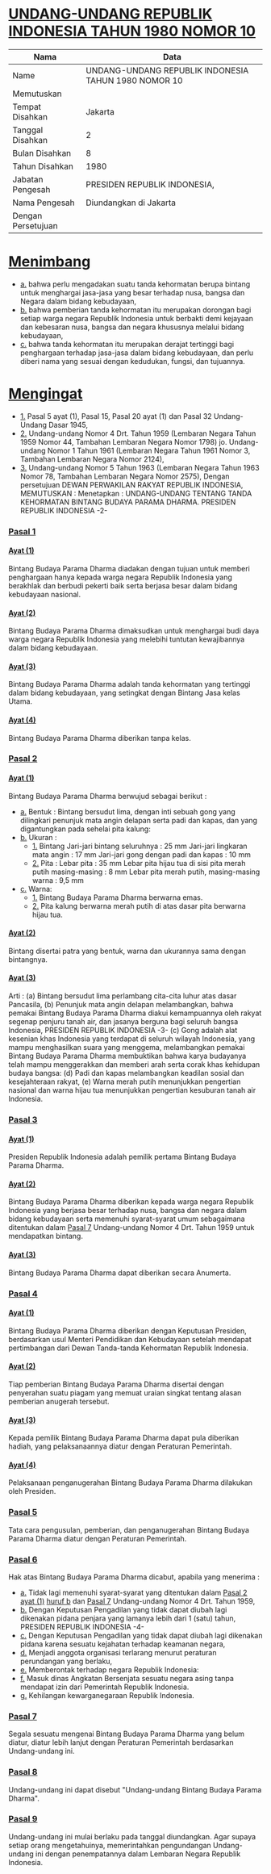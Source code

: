 # [UNDANG-UNDANG REPUBLIK INDONESIA TAHUN 1980 NOMOR 10](http://example.org/legal/document/uu/1980/10)

| Nama | Data |
| ------ | ----- |
|Name|UNDANG-UNDANG REPUBLIK INDONESIA TAHUN 1980 NOMOR 10|
|Memutuskan||
|Tempat Disahkan|Jakarta|
|Tanggal Disahkan|2|
|Bulan Disahkan|8|
|Tahun Disahkan|1980|
|Jabatan Pengesah|PRESIDEN REPUBLIK INDONESIA,|
|Nama Pengesah|Diundangkan di Jakarta|
|Dengan Persetujuan||
# [Menimbang](http://example.org/legal/document/uu/1980/10/menimbang)

* [a.](http://example.org/legal/document/uu/1980/10/menimbang/point/a) bahwa perlu mengadakan suatu tanda kehormatan berupa bintang untuk menghargai jasa-jasa yang besar terhadap nusa, bangsa dan Negara dalam bidang kebudayaan,
* [b.](http://example.org/legal/document/uu/1980/10/menimbang/point/b) bahwa pemberian tanda kehormatan itu merupakan dorongan bagi setiap warga negara Republik Indonesia untuk berbakti demi kejayaan dan kebesaran nusa, bangsa dan negara khususnya melalui bidang kebudayaan,
* [c.](http://example.org/legal/document/uu/1980/10/menimbang/point/c) bahwa tanda kehormatan itu merupakan derajat tertinggi bagi penghargaan terhadap jasa-jasa dalam bidang kebudayaan, dan perlu diberi nama yang sesuai dengan kedudukan, fungsi, dan tujuannya.
# [Mengingat](http://example.org/legal/document/uu/1980/10/mengingat)

* [1.](http://example.org/legal/document/uu/1980/10/mengingat/point/0001) Pasal 5 ayat (1), Pasal 15, Pasal 20 ayat (1) dan Pasal 32 Undang- Undang Dasar 1945,
* [2.](http://example.org/legal/document/uu/1980/10/mengingat/point/0002) Undang-undang Nomor 4 Drt. Tahun 1959 (Lembaran Negara Tahun 1959 Nomor 44, Tambahan Lembaran Negara Nomor 1798) jo. Undang-undang Nomor 1 Tahun 1961 (Lembaran Negara Tahun 1961 Nomor 3, Tambahan Lembaran Negara Nomor 2124),
* [3.](http://example.org/legal/document/uu/1980/10/mengingat/point/0003) Undang-undang Nomor 5 Tahun 1963 (Lembaran Negara Tahun 1963 Nomor 78, Tambahan Lembaran Negara Nomor 2575), Dengan persetujuan DEWAN PERWAKILAN RAKYAT REPUBLIK INDONESIA, MEMUTUSKAN : Menetapkan : UNDANG-UNDANG TENTANG TANDA KEHORMATAN BINTANG BUDAYA PARAMA DHARMA. PRESIDEN REPUBLIK INDONESIA -2-

### [Pasal 1](http://example.org/legal/document/uu/1980/10/pasal/0001)

#### [Ayat (1)](http://example.org/legal/document/uu/1980/10/pasal/0001/version/19800802/ayat/0001)
Bintang Budaya Parama Dharma diadakan dengan tujuan untuk memberi penghargaan hanya kepada warga negara Republik Indonesia yang berakhlak dan berbudi pekerti baik serta berjasa besar dalam bidang kebudayaan nasional.

#### [Ayat (2)](http://example.org/legal/document/uu/1980/10/pasal/0001/version/19800802/ayat/0002)
Bintang Budaya Parama Dharma dimaksudkan untuk menghargai budi daya warga negara Republik Indonesia yang melebihi tuntutan kewajibannya dalam bidang kebudayaan.

#### [Ayat (3)](http://example.org/legal/document/uu/1980/10/pasal/0001/version/19800802/ayat/0003)
Bintang Budaya Parama Dharma adalah tanda kehormatan yang tertinggi dalam bidang kebudayaan, yang setingkat dengan Bintang Jasa kelas Utama.

#### [Ayat (4)](http://example.org/legal/document/uu/1980/10/pasal/0001/version/19800802/ayat/0004)
Bintang Budaya Parama Dharma diberikan tanpa kelas.


### [Pasal 2](http://example.org/legal/document/uu/1980/10/pasal/0002)

#### [Ayat (1)](http://example.org/legal/document/uu/1980/10/pasal/0002/version/19800802/ayat/0001)
Bintang Budaya Parama Dharma berwujud sebagai berikut :
* [a.](http://example.org/legal/document/uu/1980/10/pasal/0002/version/19800802/ayat/0001/point/a) Bentuk : Bintang bersudut lima, dengan inti sebuah gong yang dilingkari penunjuk mata angin delapan serta padi dan kapas, dan yang digantungkan pada sehelai pita kalung:
* [b.](http://example.org/legal/document/uu/1980/10/pasal/0002/version/19800802/ayat/0001/point/b) Ukuran :
    * [1.](http://example.org/legal/document/uu/1980/10/pasal/0002/version/19800802/ayat/0001/point/b/point/0001) Bintang Jari-jari bintang seluruhnya : 25 mm Jari-jari lingkaran mata angin : 17 mm Jari-jari gong dengan padi dan kapas : 10 mm
    * [2.](http://example.org/legal/document/uu/1980/10/pasal/0002/version/19800802/ayat/0001/point/b/point/0002) Pita : Lebar pita : 35 mm Lebar pita hijau tua di sisi pita merah putih masing-masing : 8 mm Lebar pita merah putih, masing-masing warna : 9,5 mm
* [c.](http://example.org/legal/document/uu/1980/10/pasal/0002/version/19800802/ayat/0001/point/c) Warna:
    * [1.](http://example.org/legal/document/uu/1980/10/pasal/0002/version/19800802/ayat/0001/point/c/point/0001) Bintang Budaya Parama Dharma berwarna emas.
    * [2.](http://example.org/legal/document/uu/1980/10/pasal/0002/version/19800802/ayat/0001/point/c/point/0002) Pita kalung berwarna merah putih di atas dasar pita berwarna hijau tua.

#### [Ayat (2)](http://example.org/legal/document/uu/1980/10/pasal/0002/version/19800802/ayat/0002)
Bintang disertai patra yang bentuk, warna dan ukurannya sama dengan bintangnya.

#### [Ayat (3)](http://example.org/legal/document/uu/1980/10/pasal/0002/version/19800802/ayat/0003)
Arti : (a) Bintang bersudut lima perlambang cita-cita luhur atas dasar Pancasila, (b) Penunjuk mata angin delapan melambangkan, bahwa pemakai Bintang Budaya Parama Dharma diakui kemampuannya oleh rakyat segenap penjuru tanah air, dan jasanya berguna bagi seluruh bangsa Indonesia, PRESIDEN REPUBLIK INDONESIA -3- (c) Gong adalah alat kesenian khas Indonesia yang terdapat di seluruh wilayah Indonesia, yang mampu menghasilkan suara yang menggema, melambangkan pemakai Bintang Budaya Parama Dharma membuktikan bahwa karya budayanya telah mampu menggerakkan dan memberi arah serta corak khas kehidupan budaya bangsa: (d) Padi dan kapas melambangkan keadilan sosial dan kesejahteraan rakyat, (e) Warna merah putih menunjukkan pengertian nasional dan warna hijau tua menunjukkan pengertian kesuburan tanah air Indonesia.


### [Pasal 3](http://example.org/legal/document/uu/1980/10/pasal/0003)

#### [Ayat (1)](http://example.org/legal/document/uu/1980/10/pasal/0003/version/19800802/ayat/0001)
Presiden Republik Indonesia adalah pemilik pertama Bintang Budaya Parama Dharma.

#### [Ayat (2)](http://example.org/legal/document/uu/1980/10/pasal/0003/version/19800802/ayat/0002)
Bintang Budaya Parama Dharma diberikan kepada warga negara Republik Indonesia yang berjasa besar terhadap nusa, bangsa dan negara dalam bidang kebudayaan serta memenuhi syarat-syarat umum sebagaimana ditentukan dalam [Pasal 7](http://example.org/legal/document/uu/1980/10/pasal/0007) Undang-undang Nomor 4 Drt. Tahun 1959 untuk mendapatkan bintang.

#### [Ayat (3)](http://example.org/legal/document/uu/1980/10/pasal/0003/version/19800802/ayat/0003)
Bintang Budaya Parama Dharma dapat diberikan secara Anumerta.


### [Pasal 4](http://example.org/legal/document/uu/1980/10/pasal/0004)

#### [Ayat (1)](http://example.org/legal/document/uu/1980/10/pasal/0004/version/19800802/ayat/0001)
Bintang Budaya Parama Dharma diberikan dengan Keputusan Presiden, berdasarkan usul Menteri Pendidikan dan Kebudayaan setelah mendapat pertimbangan dari Dewan Tanda-tanda Kehormatan Republik Indonesia.

#### [Ayat (2)](http://example.org/legal/document/uu/1980/10/pasal/0004/version/19800802/ayat/0002)
Tiap pemberian Bintang Budaya Parama Dharma disertai dengan penyerahan suatu piagam yang memuat uraian singkat tentang alasan pemberian anugerah tersebut.

#### [Ayat (3)](http://example.org/legal/document/uu/1980/10/pasal/0004/version/19800802/ayat/0003)
Kepada pemilik Bintang Budaya Parama Dharma dapat pula diberikan hadiah, yang pelaksanaannya diatur dengan Peraturan Pemerintah.

#### [Ayat (4)](http://example.org/legal/document/uu/1980/10/pasal/0004/version/19800802/ayat/0004)
Pelaksanaan penganugerahan Bintang Budaya Parama Dharma dilakukan oleh Presiden.


### [Pasal 5](http://example.org/legal/document/uu/1980/10/pasal/0005)
Tata cara pengusulan, pemberian, dan penganugerahan Bintang Budaya Parama Dharma diatur dengan Peraturan Pemerintah.


### [Pasal 6](http://example.org/legal/document/uu/1980/10/pasal/0006)
Hak atas Bintang Budaya Parama Dharma dicabut, apabila yang menerima :
* [a.](http://example.org/legal/document/uu/1980/10/pasal/0006/version/19800802/point/a) Tidak lagi memenuhi syarat-syarat yang ditentukan dalam [Pasal 2 ayat (1)](http://example.org/legal/document/uu/1980/10/pasal/0006/version/19800802/ayat/0001) [huruf b](http://example.org/legal/document/uu/1980/10/pasal/0006/version/19800802/point/b) dan [Pasal 7](http://example.org/legal/document/uu/1980/10/pasal/0007) Undang-undang Nomor 4 Drt. Tahun 1959,
* [b.](http://example.org/legal/document/uu/1980/10/pasal/0006/version/19800802/point/b) Dengan Keputusan Pengadilan yang tidak dapat diubah lagi dikenakan pidana penjara yang lamanya lebih dari 1 (satu) tahun, PRESIDEN REPUBLIK INDONESIA -4-
* [c.](http://example.org/legal/document/uu/1980/10/pasal/0006/version/19800802/point/c) Dengan Keputusan Pengadilan yang tidak dapat diubah lagi dikenakan pidana karena sesuatu kejahatan terhadap keamanan negara,
* [d.](http://example.org/legal/document/uu/1980/10/pasal/0006/version/19800802/point/d) Menjadi anggota organisasi terlarang menurut peraturan perundangan yang berlaku,
* [e.](http://example.org/legal/document/uu/1980/10/pasal/0006/version/19800802/point/e) Memberontak terhadap negara Republik Indonesia:
* [f.](http://example.org/legal/document/uu/1980/10/pasal/0006/version/19800802/point/f) Masuk dinas Angkatan Bersenjata sesuatu negara asing tanpa mendapat izin dari Pemerintah Republik Indonesia.
* [g.](http://example.org/legal/document/uu/1980/10/pasal/0006/version/19800802/point/g) Kehilangan kewarganegaraan Republik Indonesia.


### [Pasal 7](http://example.org/legal/document/uu/1980/10/pasal/0007)
Segala sesuatu mengenai Bintang Budaya Parama Dharma yang belum diatur, diatur lebih lanjut dengan Peraturan Pemerintah berdasarkan Undang-undang ini.


### [Pasal 8](http://example.org/legal/document/uu/1980/10/pasal/0008)
Undang-undang ini dapat disebut "Undang-undang Bintang Budaya Parama Dharma".


### [Pasal 9](http://example.org/legal/document/uu/1980/10/pasal/0009)
Undang-undang ini mulai berlaku pada tanggal diundangkan. Agar supaya setiap orang mengetahuinya, memerintahkan pengundangan Undang- undang ini dengan penempatannya dalam Lembaran Negara Republik Indonesia.
